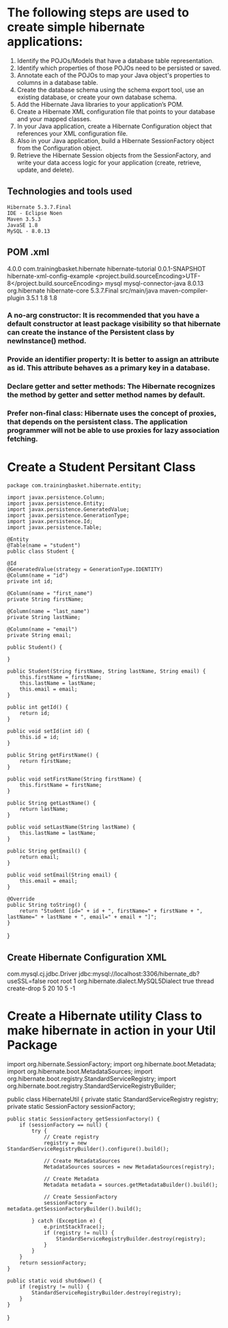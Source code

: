 # The following steps are used to create simple hibernate applications:

1. Identify the POJOs/Models that have a database table representation.
2. Identify which properties of those POJOs need to be persisted or saved.
3. Annotate each of the POJOs to map your Java object's properties to columns in a database table.
4. Create the database schema using the schema export tool, use an existing database, or create your own database schema.
5. Add the Hibernate Java libraries to your application’s POM.
6. Create a Hibernate XML configuration file that points to your database and your mapped classes.
6. In your Java application, create a Hibernate Configuration object that references your XML configuration file.
8. Also in your Java application, build a Hibernate SessionFactory object from the Configuration object.
9. Retrieve the Hibernate Session objects from the SessionFactory, and write your data access logic for your application (create, retrieve, update, and delete).

## Technologies and tools used
	Hibernate 5.3.7.Final
	IDE - Eclipse Noen
	Maven 3.5.3
	JavaSE 1.8
	MySQL - 8.0.13


## POM .xml

<project
    xmlns="http://maven.apache.org/POM/4.0.0"
    xmlns:xsi="http://www.w3.org/2001/XMLSchema-instance"
 xsi:schemaLocation="http://maven.apache.org/POM/4.0.0 http://maven.apache.org/xsd/maven-4.0.0.xsd">
    <modelVersion>4.0.0</modelVersion>
    <parent>
        <groupId>com.trainingbasket.hibernate</groupId>
        <artifactId>hibernate-tutorial</artifactId>
        <version>0.0.1-SNAPSHOT</version>
    </parent>
    <artifactId>hibernate-xml-config-example</artifactId>
    <properties>
        <project.build.sourceEncoding>UTF-8</project.build.sourceEncoding>
    </properties>
    <dependencies>
        <!-- https://mvnrepository.com/artifact/mysql/mysql-connector-java -->
        <dependency>
            <groupId>mysql</groupId>
            <artifactId>mysql-connector-java</artifactId>
            <version>8.0.13</version>
        </dependency>
        <!-- https://mvnrepository.com/artifact/org.hibernate/hibernate-core -->
        <dependency>
            <groupId>org.hibernate</groupId>
            <artifactId>hibernate-core</artifactId>
            <version>5.3.7.Final</version>
        </dependency>
    </dependencies>
    <build>
        <sourceDirectory>src/main/java</sourceDirectory>
        <plugins>
            <plugin>
                <artifactId>maven-compiler-plugin</artifactId>
                <version>3.5.1</version>
                <configuration>
                    <source>1.8</source>
                    <target>1.8</target>
                </configuration>
            </plugin>
        </plugins>
    </build>
</project>



### A no-arg constructor: It is recommended that you have a default constructor at least package visibility so that hibernate can create the instance of the Persistent class by newInstance() method.
### Provide an identifier property: It is better to assign an attribute as id. This attribute behaves as a primary key in a database.
### Declare getter and setter methods: The Hibernate recognizes the method by getter and setter method names by default.
### Prefer non-final class: Hibernate uses the concept of proxies, that depends on the persistent class. The application programmer will not be able to use proxies for lazy association fetching.


# Create a Student Persitant Class


    package com.trainingbasket.hibernate.entity;

    import javax.persistence.Column;
    import javax.persistence.Entity;
    import javax.persistence.GeneratedValue;
    import javax.persistence.GenerationType;
    import javax.persistence.Id;
    import javax.persistence.Table;

    @Entity
    @Table(name = "student")
    public class Student {

    @Id
    @GeneratedValue(strategy = GenerationType.IDENTITY)
    @Column(name = "id")
    private int id;

    @Column(name = "first_name")
    private String firstName;

    @Column(name = "last_name")
    private String lastName;

    @Column(name = "email")
    private String email;

    public Student() {

    }

    public Student(String firstName, String lastName, String email) {
        this.firstName = firstName;
        this.lastName = lastName;
        this.email = email;
    }

    public int getId() {
        return id;
    }

    public void setId(int id) {
        this.id = id;
    }

    public String getFirstName() {
        return firstName;
    }

    public void setFirstName(String firstName) {
        this.firstName = firstName;
    }

    public String getLastName() {
        return lastName;
    }

    public void setLastName(String lastName) {
        this.lastName = lastName;
    }

    public String getEmail() {
        return email;
    }

    public void setEmail(String email) {
        this.email = email;
    }

    @Override
    public String toString() {
        return "Student [id=" + id + ", firstName=" + firstName + ", lastName=" + lastName + ", email=" + email + "]";
    }
}


## Create Hibernate Configuration XML

<!DOCTYPE hibernate-configuration PUBLIC
        "-//Hibernate/Hibernate Configuration DTD 3.0//EN"
        "http://www.hibernate.org/dtd/hibernate-configuration-3.0.dtd">
<hibernate-configuration>
    <session-factory>
        <!-- JDBC Database connection settings -->
        <property name="connection.driver_class">com.mysql.cj.jdbc.Driver</property>
        <property name="connection.url">jdbc:mysql://localhost:3306/hibernate_db?useSSL=false</property>
        <property name="connection.username">root</property>
        <property name="connection.password">root</property>
        <!-- JDBC connection pool settings ... using built-in test pool -->
        <property name="connection.pool_size">1</property>
        <!-- Select our SQL dialect -->
        <property name="dialect">org.hibernate.dialect.MySQL5Dialect</property>
        <!-- Echo the SQL to stdout -->
        <property name="show_sql">true</property>
        <!-- Set the current session context -->
        <property name="current_session_context_class">thread</property>
        <!-- Drop and re-create the database schema on startup -->
        <property name="hbm2ddl.auto">create-drop</property>
        <!-- dbcp connection pool configuration -->
        <property name="hibernate.dbcp.initialSize">5</property>
        <property name="hibernate.dbcp.maxTotal">20</property>
        <property name="hibernate.dbcp.maxIdle">10</property>
        <property name="hibernate.dbcp.minIdle">5</property>
        <property name="hibernate.dbcp.maxWaitMillis">-1</property>
        <mapping class="com.trainingbasket.hibernate.entity.Student" />
    </session-factory>

</hibernate-configuration>


# Create a Hibernate utility Class to make hibernate in action in your Util Package



import org.hibernate.SessionFactory;
import org.hibernate.boot.Metadata;
import org.hibernate.boot.MetadataSources;
import org.hibernate.boot.registry.StandardServiceRegistry;
import org.hibernate.boot.registry.StandardServiceRegistryBuilder;

public class HibernateUtil {
    private static StandardServiceRegistry registry;
    private static SessionFactory sessionFactory;

    public static SessionFactory getSessionFactory() {
        if (sessionFactory == null) {
            try {
                // Create registry
                registry = new StandardServiceRegistryBuilder().configure().build();

                // Create MetadataSources
                MetadataSources sources = new MetadataSources(registry);

                // Create Metadata
                Metadata metadata = sources.getMetadataBuilder().build();

                // Create SessionFactory
                sessionFactory = metadata.getSessionFactoryBuilder().build();

            } catch (Exception e) {
                e.printStackTrace();
                if (registry != null) {
                    StandardServiceRegistryBuilder.destroy(registry);
                }
            }
        }
        return sessionFactory;
    }

    public static void shutdown() {
        if (registry != null) {
            StandardServiceRegistryBuilder.destroy(registry);
        }
    }
}
